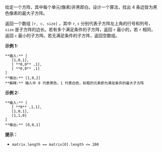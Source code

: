 给定一个方阵，其中每个单元(像素)非黑即白。设计一个算法，找出 4 条边皆为黑色像素的最大子方阵。

返回一个数组 `[r, c, size]` ，其中 `r`, `c` 分别代表子方阵左上角的行号和列号，`size`
是子方阵的边长。若有多个满足条件的子方阵，返回 `r` 最小的，若 `r` 相同，返回 `c` 最小的子方阵。若无满足条件的子方阵，返回空数组。

**示例 1:**

    
    
    **输入:** [
       [1,0,1],
       [ **0,0** ,1],
       [ **0,0** ,1]
    ]
    **输出:** [1,0,2]
    **解释:** 输入中 0 代表黑色，1 代表白色，标粗的元素即为满足条件的最大子方阵
    

**示例 2:**

    
    
    **输入:** [
       [ **0** ,1,1],
       [1,0,1],
       [1,1,0]
    ]
    **输出:** [0,0,1]
    

**提示：**

  * `matrix.length == matrix[0].length <= 200`

